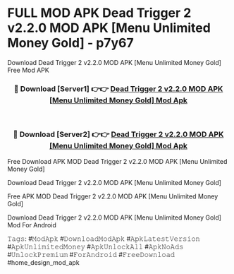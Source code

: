 # FULL MOD APK Dead Trigger 2 v2.2.0 MOD APK [Menu Unlimited Money Gold] - p7y67
Download Dead Trigger 2 v2.2.0 MOD APK [Menu Unlimited Money Gold] Free Mod APK

<div align="center">
<h3>🔴 Download [Server1] 👉👉 <a href="https://apk-comot.site?title=Dead_Trigger_2_v2.2.0_MOD_APK_[Menu_Unlimited_Money_Gold]">Dead Trigger 2 v2.2.0 MOD APK [Menu Unlimited Money Gold] Mod Apk</a></h3><br>

<h3>🔴 Download [Server2] 👉👉 <a href="https://apk-comot.site?title=Dead_Trigger_2_v2.2.0_MOD_APK_[Menu_Unlimited_Money_Gold]">Dead Trigger 2 v2.2.0 MOD APK [Menu Unlimited Money Gold] Mod Apk</a></h3>
</div>


Free Download APK MOD Dead Trigger 2 v2.2.0 MOD APK [Menu Unlimited Money Gold]

Download Dead Trigger 2 v2.2.0 MOD APK [Menu Unlimited Money Gold] 

Free APK MOD Dead Trigger 2 v2.2.0 MOD APK [Menu Unlimited Money Gold] 

Download Dead Trigger 2 v2.2.0 MOD APK [Menu Unlimited Money Gold] Mod For Android

𝚃𝚊𝚐𝚜: #𝙼𝚘𝚍𝙰𝚙𝚔 #𝙳𝚘𝚠𝚗𝚕𝚘𝚊𝚍𝙼𝚘𝚍𝙰𝚙𝚔 #𝙰𝚙𝚔𝙻𝚊𝚝𝚎𝚜𝚝𝚅𝚎𝚛𝚜𝚒𝚘𝚗 #𝙰𝚙𝚔𝚄𝚗𝚕𝚒𝚖𝚒𝚝𝚎𝚍𝙼𝚘𝚗𝚎𝚢 #𝙰𝚙𝚔𝚄𝚗𝚕𝚘𝚌𝚔𝙰𝚕𝚕 #𝙰𝚙𝚔𝙽𝚘𝙰𝚍𝚜 #𝚄𝚗𝚕𝚘𝚌𝚔𝙿𝚛𝚎𝚖𝚒𝚞𝚖 #𝙵𝚘𝚛𝙰𝚗𝚍𝚛𝚘𝚒𝚍 #𝙵𝚛𝚎𝚎𝙳𝚘𝚠𝚗𝚕𝚘𝚊𝚍 #home_design_mod_apk